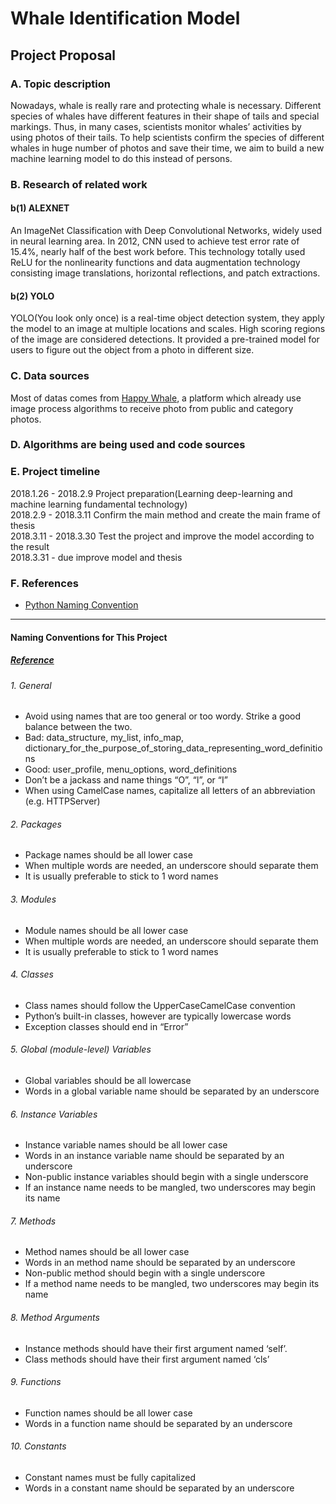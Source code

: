 # Whale Identification Model

## Project Proposal

### A. Topic description
Nowadays, whale is really rare and protecting whale is necessary. Different species of whales have different features in their shape of tails and special markings. Thus, in many cases, scientists monitor whales’ activities by using photos of their tails. To help scientists confirm the species of different whales in huge number of photos and save their time, we aim to build a new machine learning model to do this instead of persons.


### B. Research of related work
#### b(1)    ALEXNET
An ImageNet Classification with Deep Convolutional Networks, widely used in neural learning area. In 2012, CNN used to achieve test error rate of 15.4%, nearly half of the best work before. This technology totally used ReLU for the nonlinearity functions and data augmentation technology consisting image translations, horizontal reflections, and patch extractions.

#### b(2)    YOLO
YOLO(You look only once) is a real-time object detection system, they apply the model to an image at multiple locations and scales. High scoring regions of the image are considered detections. It provided a pre-trained model for users to figure out the object from a photo in different size.


### C. Data sources
Most of datas comes from [Happy Whale](https://happywhale.com), a platform which already use image process algorithms to receive photo from public and category photos.



### D. Algorithms are being used and code sources


### E. Project timeline
2018.1.26 - 2018.2.9 Project preparation(Learning deep-learning and machine learning fundamental technology)<br />
2018.2.9 - 2018.3.11 Confirm the main method and create the main frame of thesis<br />
2018.3.11 - 2018.3.30 Test the project and improve the model according to the result<br />
2018.3.31 - due  improve model and thesis<br />

### F. References
* [Python Naming Convention](http://visualgit.readthedocs.io/en/latest/pages/naming_convention.html)

----

#### Naming Conventions for This Project
##### [Reference](http://visualgit.readthedocs.io/en/latest/pages/naming_convention.html)

###### 1. General
* Avoid using names that are too general or too wordy. Strike a good balance between the two.<br />
* Bad: data_structure, my_list, info_map, dictionary_for_the_purpose_of_storing_data_representing_word_definitions<br />
* Good: user_profile, menu_options, word_definitions<br />
* Don’t be a jackass and name things “O”, “l”, or “I”<br />
* When using CamelCase names, capitalize all letters of an abbreviation (e.g. HTTPServer)<br />

###### 2. Packages
* Package names should be all lower case<br />
* When multiple words are needed, an underscore should separate them<br />
* It is usually preferable to stick to 1 word names<br />

###### 3. Modules
* Module names should be all lower case<br />
* When multiple words are needed, an underscore should separate them<br />
* It is usually preferable to stick to 1 word names<br />

###### 4. Classes
* Class names should follow the UpperCaseCamelCase convention<br />
* Python’s built-in classes, however are typically lowercase words<br />
* Exception classes should end in “Error”<br />

###### 5. Global (module-level) Variables
* Global variables should be all lowercase<br />
* Words in a global variable name should be separated by an underscore<br />

###### 6. Instance Variables
* Instance variable names should be all lower case<br />
* Words in an instance variable name should be separated by an underscore<br />
* Non-public instance variables should begin with a single underscore<br />
* If an instance name needs to be mangled, two underscores may begin its name<br />

###### 7. Methods
* Method names should be all lower case<br />
* Words in an method name should be separated by an underscore<br />
* Non-public method should begin with a single underscore<br />
* If a method name needs to be mangled, two underscores may begin its name<br />

###### 8. Method Arguments
* Instance methods should have their first argument named ‘self’.<br />
* Class methods should have their first argument named ‘cls’<br />

###### 9. Functions
* Function names should be all lower case<br />
* Words in a function name should be separated by an underscore<br />

###### 10. Constants
* Constant names must be fully capitalized<br />
* Words in a constant name should be separated by an underscore<br />
